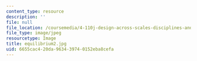 ```yaml
---
content_type: resource
description: ''
file: null
file_location: /coursemedia/4-110j-design-across-scales-disciplines-and-problem-contexts-spring-2013/6655cac420da963439740152eba8cefa_equilibrium2.jpg
file_type: image/jpeg
resourcetype: Image
title: equilibrium2.jpg
uid: 6655cac4-20da-9634-3974-0152eba8cefa
---
```

